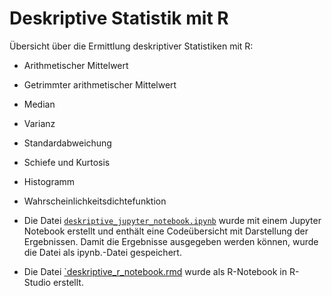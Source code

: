 # Deskriptive Statistik mit R

Übersicht über die Ermittlung deskriptiver Statistiken mit R: 

 - Arithmetischer Mittelwert
 - Getrimmter arithmetischer Mittelwert
 - Median
 - Varianz
 - Standardabweichung
 - Schiefe und Kurtosis
 - Histogramm
 - Wahrscheinlichkeitsdichtefunktion

- Die Datei [`deskriptive_jupyter_notebook.ipynb`](https://github.com/kirenz/deskriptive_statistik_mit_r/blob/master/deskriptive_jupyter_notebook.ipynb) wurde mit einem Jupyter Notebook erstellt und enthält eine Codeübersicht mit Darstellung der Ergebnissen. Damit die Ergebnisse ausgegeben werden können, wurde die Datei als ipynb.-Datei gespeichert.

- Die Datei [`deskriptive_r_notebook.rmd](https://github.com/kirenz/deskriptive_statistik_mit_r/blob/master/deskriptive_r_notebook.rmd) wurde als R-Notebook in R-Studio erstellt.
